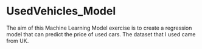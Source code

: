 # UsedVehicles_Model
The aim of this Machine Learning Model exercise is to create a regression model that can predict the price of used cars. The dataset that I used came from UK.
